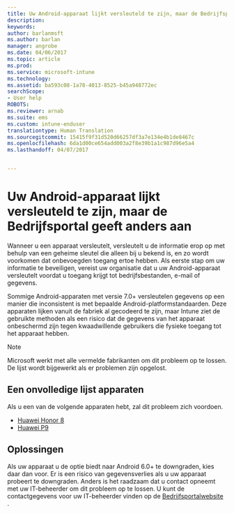 ```yaml
---
title: Uw Android-apparaat lijkt versleuteld te zijn, maar de Bedrijfsportal geeft anders aan
description: 
keywords: 
author: barlanmsft
ms.author: barlan
manager: angrobe
ms.date: 04/06/2017
ms.topic: article
ms.prod: 
ms.service: microsoft-intune
ms.technology: 
ms.assetid: ba593c08-1a78-4013-8525-b45a948772ec
searchScope:
- User help
ROBOTS: 
ms.reviewer: arnab
ms.suite: ems
ms.custom: intune-enduser
translationtype: Human Translation
ms.sourcegitcommit: 15415f9f31d520d66257df3a7e134e4b1de8467c
ms.openlocfilehash: 6da1d00ce654add003a2f8e39b1a1c987d96e5a4
ms.lasthandoff: 04/07/2017


---
```



# <a name="your-android-device-seems-to-be-encrypted-but-company-portal-says-otherwise"></a>Uw Android-apparaat lijkt versleuteld te zijn, maar de Bedrijfsportal geeft anders aan

Wanneer u een apparaat versleutelt, versleutelt u de informatie erop op met behulp van een geheime sleutel die alleen bij u bekend is, en zo wordt voorkomen dat onbevoegden toegang ertoe hebben. Als eerste stap om uw informatie te beveiligen, vereist uw organisatie dat u uw Android-apparaat versleutelt voordat u toegang krijgt tot bedrijfsbestanden, e-mail of gegevens.

Sommige Android-apparaten met versie 7.0+ versleutelen gegevens op een manier die inconsistent is met bepaalde Android-platformstandaarden. Deze apparaten lijken vanuit de fabriek al gecodeerd te zijn, maar Intune ziet de gebruikte methoden als een risico dat de gegevens van het apparaat onbeschermd zijn tegen kwaadwillende gebruikers die fysieke toegang tot het apparaat hebben.

> [!Note]
> Microsoft werkt met alle vermelde fabrikanten om dit probleem op te lossen. De lijst wordt bijgewerkt als er problemen zijn opgelost.

## <a name="an-incomplete-list-of-devices"></a>Een onvolledige lijst apparaten

Als u een van de volgende apparaten hebt, zal dit probleem zich voordoen.

- [Huawei Honor 8](http://consumer.huawei.com/en/support/mobile-phones/honor8_en-sup.htm)
- [Huawei P9](http://consumer.huawei.com/mobile-phones/p9/index.html)

## <a name="solutions"></a>Oplossingen

Als uw apparaat u de optie biedt naar Android 6.0+ te downgraden, kies daar dan voor. Er is een risico van gegevensverlies als u uw apparaat probeert te downgraden. Anders is het raadzaam dat u contact opneemt met uw IT-beheerder om dit probleem op te lossen. U kunt de contactgegevens voor uw IT-beheerder vinden op de [Bedrijfsportalwebsite ](http://portal.manage.microsoft.com).

